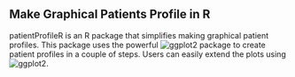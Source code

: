 ## Make Graphical Patients Profile in R

patientProfileR is an R package that simplifies making graphical patient profiles. This package uses the powerful ![ggplot2](https://github.com/hadley/ggplot2) package to create patient profiles in a couple of steps. Users can easily extend the plots using ![ggplot2](https://github.com/hadley/ggplot2). 

